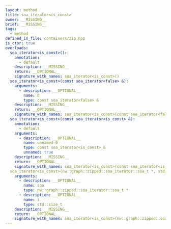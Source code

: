 ```yaml
---
layout: method
title: soa_iterator<is_const>
owner: __MISSING__
brief: __MISSING__
tags:
  - method
defined_in_file: containers/zip.hpp
is_ctor: true
overloads:
  soa_iterator<is_const>():
    annotation:
      - default
    description: __MISSING__
    return: __OPTIONAL__
    signature_with_names: soa_iterator<is_const>()
  soa_iterator<is_const>(const soa_iterator<false> &):
    arguments:
      - description: __OPTIONAL__
        name: b
        type: const soa_iterator<false> &
    description: __MISSING__
    return: __OPTIONAL__
    signature_with_names: soa_iterator<is_const>(const soa_iterator<false> & b)
  soa_iterator<is_const>(const soa_iterator<is_const> &):
    annotation:
      - default
    arguments:
      - description: __OPTIONAL__
        name: unnamed-0
        type: const soa_iterator<is_const> &
        unnamed: true
    description: __MISSING__
    return: __OPTIONAL__
    signature_with_names: soa_iterator<is_const>(const soa_iterator<is_const> &)
  soa_iterator<is_const>(nw::graph::zipped::soa_iterator::soa_t *, std::size_t):
    arguments:
      - description: __OPTIONAL__
        name: soa
        type: nw::graph::zipped::soa_iterator::soa_t *
      - description: __OPTIONAL__
        name: i
        type: std::size_t
    description: __MISSING__
    return: __OPTIONAL__
    signature_with_names: soa_iterator<is_const>(nw::graph::zipped::soa_iterator::soa_t * soa, std::size_t i)
---
```

